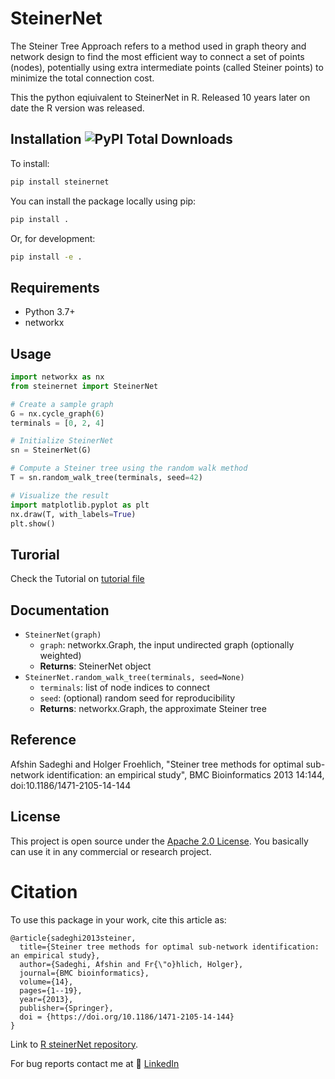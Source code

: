 # SteinerNet

The Steiner Tree Approach refers to a method used in graph theory and network design to find the most efficient way to connect a set of points (nodes), potentially using extra intermediate points (called Steiner points) to minimize the total connection cost.

This the python eqiuivalent to SteinerNet in R. Released 10 years later on date the R version was released.

## Installation   ![PyPl Total Downloads](https://img.shields.io/pepy/dt/steinernet)

To install:

```bash
pip install steinernet
```

You can install the package locally using pip:

```bash
pip install .
```

Or, for development:

```bash
pip install -e .
```

## Requirements
- Python 3.7+
- networkx

## Usage

```python
import networkx as nx
from steinernet import SteinerNet

# Create a sample graph
G = nx.cycle_graph(6)
terminals = [0, 2, 4]

# Initialize SteinerNet
sn = SteinerNet(G)

# Compute a Steiner tree using the random walk method
T = sn.random_walk_tree(terminals, seed=42)

# Visualize the result
import matplotlib.pyplot as plt
nx.draw(T, with_labels=True)
plt.show()
```

## Turorial
Check the Tutorial on [tutorial file](/tutorial/steinernet_benchmark_tutorial.ipynb)

## Documentation

- `SteinerNet(graph)`
    - `graph`: networkx.Graph, the input undirected graph (optionally weighted)
    - **Returns**: SteinerNet object
- `SteinerNet.random_walk_tree(terminals, seed=None)`
    - `terminals`: list of node indices to connect
    - `seed`: (optional) random seed for reproducibility
    - **Returns**: networkx.Graph, the approximate Steiner tree

## Reference
Afshin Sadeghi and Holger Froehlich, "Steiner tree methods for optimal sub-network identification: an empirical study", BMC Bioinformatics 2013 14:144, doi:10.1186/1471-2105-14-144

## License
This project is open source under the [Apache 2.0 License](./LICENSE-2.0.txt). You basically can use it in any commercial or research project.

# Citation
To use this package in your work, cite this article as:

```
@article{sadeghi2013steiner,
  title={Steiner tree methods for optimal sub-network identification: an empirical study},
  author={Sadeghi, Afshin and Fr{\"o}hlich, Holger},
  journal={BMC bioinformatics},
  volume={14},
  pages={1--19},
  year={2013},
  publisher={Springer},
  doi = {https://doi.org/10.1186/1471-2105-14-144}
}
```


Link to [R steinerNet repository](https://github.com/afshinsadeghi/SteinerNet).

For bug reports contact me at 🔗 [LinkedIn](https://www.linkedin.com/in/afshin-sadeghi)
